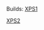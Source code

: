 Builds:
[XPS1](https://github.com/mororke1/surfing/blob/main/xps1.md)

[XPS2](https://github.com/mororke1/surfing/blob/main/xps2.md)
